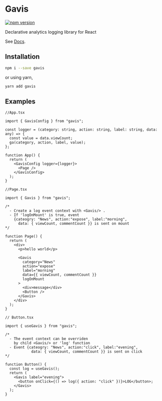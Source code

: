 # Gavis

[![npm version](https://badge.fury.io/js/gavis.svg)](https://badge.fury.io/js/gavis)

Declarative analytics logging library for React

See [Docs](https://j-jiseophan.github.io/gavis-docs).

## Installation

```bash
npm i --save gavis
```

or using yarn,

```bash
yarn add gavis
```

## Examples

```tsx
//App.tsx

import { GavisConfig } from "gavis";

const logger = (category: string, action: string, label: string, data: any) => {
  const value = data.viewCount;
  ga(category, action, label, value);
};

function App() {
  return (
    <GavisConfig logger={logger}>
      <Page />
    </GavisConfig>
  );
}

//Page.tsx

import { Gavis } from "gavis";

/*
  - Create a log event context with <Gavis/> .
  - If 'logOnMount' is true, event
    {cateogry: "News", action:"expose", label:"morning",
      data: { viewCount, commentCount }} is sent on mount
*/

function Page() {
  return (
    <div>
      <p>hello world</p>

      <Gavis
        category="News"
        action="expose"
        label="morning"
        data={{ viewCount, commentCount }}
        logOnMount
      >
        <div>message</div>
        <Button />
      </Gavis>
    </div>
  );
}

// Button.tsx

import { useGavis } from "gavis";

/*
  - The event context can be overriden
    by child <Gavis/> or 'log' function
  - Event {cateogry: "News", action:"click", label:"evening",
            data: { viewCount, commentCount }} is sent on click
*/

function Button() {
  const log = useGavis();
  return (
    <Gavis label="evening">
      <button onClick={() => log({ action: "click" })}>LOG</button>;
    </Gavis>
  );
}
```
